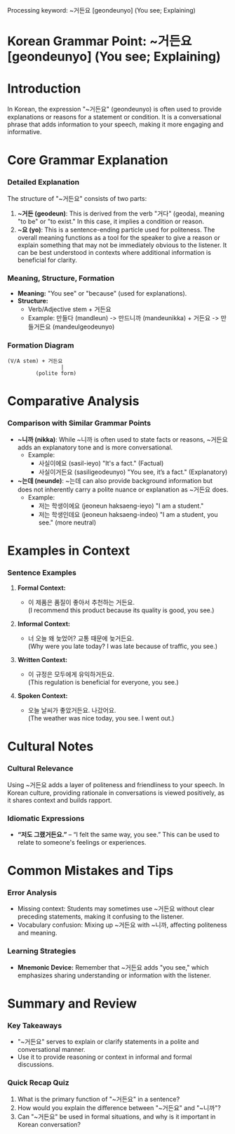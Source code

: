 Processing keyword: ~거든요 [geondeunyo] (You see; Explaining)
# Korean Grammar Point: ~거든요 [geondeunyo] (You see; Explaining)
# Introduction
In Korean, the expression "~거든요" (geondeunyo) is often used to provide explanations or reasons for a statement or condition. It is a conversational phrase that adds information to your speech, making it more engaging and informative.
# Core Grammar Explanation 
### Detailed Explanation
The structure of "~거든요" consists of two parts:
1. **~거든 (geodeun)**: This is derived from the verb "거다" (geoda), meaning "to be" or "to exist." In this case, it implies a condition or reason.
2. **~요 (yo)**: This is a sentence-ending particle used for politeness.
The overall meaning functions as a tool for the speaker to give a reason or explain something that may not be immediately obvious to the listener. It can be best understood in contexts where additional information is beneficial for clarity.
### Meaning, Structure, Formation
- **Meaning:** "You see" or "because" (used for explanations).
- **Structure:** 
  - Verb/Adjective stem + 거든요
  - Example: 만들다 (mandleun) -> 만드니까 (mandeunikka) + 거든요 -> 만들거든요 (mandeulgeodeunyo)
### Formation Diagram
```plaintext
(V/A stem) + 거든요
                 |
         (polite form) 
```
# Comparative Analysis
### Comparison with Similar Grammar Points
- **~니까 (nikka)**: While ~니까 is often used to state facts or reasons, ~거든요 adds an explanatory tone and is more conversational. 
  - Example: 
    - 사실이에요 (sasil-ieyo) "It's a fact." (Factual)
    - 사실이거든요 (sasiligeodeunyo) "You see, it’s a fact." (Explanatory)
- **~는데 (neunde)**: ~는데 can also provide background information but does not inherently carry a polite nuance or explanation as ~거든요 does.
  - Example:
    - 저는 학생이에요 (jeoneun haksaeng-ieyo) "I am a student."
    - 저는 학생인데요 (jeoneun haksaeng-indeo) "I am a student, you see." (more neutral)
# Examples in Context
### Sentence Examples
1. **Formal Context:**
   - 이 제품은 품질이 좋아서 추천하는 거든요.  
     (I recommend this product because its quality is good, you see.)
  
2. **Informal Context:**
   - 너 오늘 왜 늦었어? 교통 때문에 늦거든요.  
     (Why were you late today? I was late because of traffic, you see.)
3. **Written Context:**
   - 이 규정은 모두에게 유익하거든요.  
     (This regulation is beneficial for everyone, you see.)
4. **Spoken Context:**
   - 오늘 날씨가 좋았거든요. 나갔어요.  
     (The weather was nice today, you see. I went out.)
# Cultural Notes 
### Cultural Relevance
Using ~거든요 adds a layer of politeness and friendliness to your speech. In Korean culture, providing rationale in conversations is viewed positively, as it shares context and builds rapport. 
### Idiomatic Expressions
- **“저도 그랬거든요.”** – “I felt the same way, you see.” This can be used to relate to someone's feelings or experiences.
# Common Mistakes and Tips
### Error Analysis
- Missing context: Students may sometimes use ~거든요 without clear preceding statements, making it confusing to the listener.
- Vocabulary confusion: Mixing up ~거든요 with ~니까, affecting politeness and meaning.
### Learning Strategies
- **Mnemonic Device:** Remember that ~거든요 adds "you see," which emphasizes sharing understanding or information with the listener.
# Summary and Review
### Key Takeaways
- "~거든요" serves to explain or clarify statements in a polite and conversational manner.
- Use it to provide reasoning or context in informal and formal discussions.
  
### Quick Recap Quiz
1. What is the primary function of "~거든요" in a sentence?
2. How would you explain the difference between "~거든요" and "~니까"?
3. Can "~거든요" be used in formal situations, and why is it important in Korean conversation?
